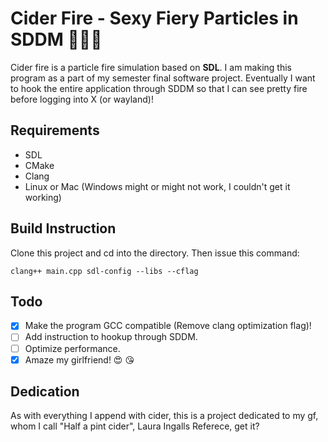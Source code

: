 # Cider Fire - Sexy Fiery Particles in SDDM 👹👯‍👀

Cider fire is a particle fire simulation based on **SDL**. I am making this program as a part of my semester final software project.
Eventually I want to hook the entire application through SDDM so that I can see pretty fire before logging into X (or wayland)! 

## Requirements

- SDL
- CMake
- Clang
- Linux or Mac (Windows might or might not work, I couldn't get it working)

## Build Instruction

Clone this project and cd into the directory. Then issue this command:

``clang++ main.cpp sdl-config --libs --cflag``

## Todo

- [x] Make the program GCC compatible (Remove clang optimization flag)!
- [ ] Add instruction to hookup through SDDM. 
- [ ] Optimize performance.
- [x] Amaze my girlfriend! 😍 😘 

## Dedication

As with everything I append with cider, this is a project dedicated to my gf, whom I call "Half a pint cider", Laura Ingalls Referece, get it?